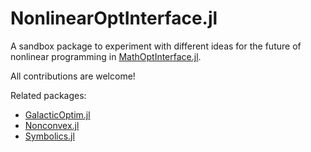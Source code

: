 # NonlinearOptInterface.jl

A sandbox package to experiment with different ideas for the future of nonlinear programming in [MathOptInterface.jl](https://github.com/jump-dev/MathOptInterface.jl).

All contributions are welcome!

Related packages:
- [GalacticOptim.jl](https://github.com/SciML/GalacticOptim.jl/)
- [Nonconvex.jl](https://github.com/mohamed82008/Nonconvex.jl)
- [Symbolics.jl](https://github.com/JuliaSymbolics/Symbolics.jl/)
